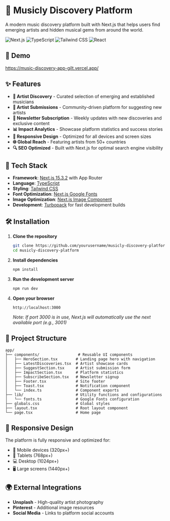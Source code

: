 # 🎵 Musicly Discovery Platform

A modern music discovery platform built with Next.js that helps users find emerging artists and hidden musical gems from around the world.

![Next.js](https://img.shields.io/badge/Next.js-15.3.2-black?style=flat-square&logo=next.js)
![TypeScript](https://img.shields.io/badge/TypeScript-5.0-blue?style=flat-square&logo=typescript)
![Tailwind CSS](https://img.shields.io/badge/Tailwind_CSS-3.0-38B2AC?style=flat-square&logo=tailwind-css)
![React](https://img.shields.io/badge/React-18.0-61DAFB?style=flat-square&logo=react)

## 👀 Demo

https://music-discovery-app-gilt.vercel.app/

## ✨ Features

- **🎯 Artist Discovery** - Curated selection of emerging and established musicians
- **📝 Artist Submissions** - Community-driven platform for suggesting new artists
- **📧 Newsletter Subscription** - Weekly updates with new discoveries and exclusive content
- **📊 Impact Analytics** - Showcase platform statistics and success stories
- **📱 Responsive Design** - Optimized for all devices and screen sizes
- **🌐 Global Reach** - Featuring artists from 50+ countries
- **🔍 SEO Optimized** - Built with Next.js for optimal search engine visibility

## 🚀 Tech Stack

- **Framework**: [Next.js 15.3.2](https://nextjs.org/) with App Router
- **Language**: [TypeScript](https://www.typescriptlang.org/)
- **Styling**: [Tailwind CSS](https://tailwindcss.com/)
- **Font Optimization**: [Next.js Google Fonts](https://nextjs.org/docs/pages/building-your-application/optimizing/fonts)
- **Image Optimization**: [Next.js Image Component](https://nextjs.org/docs/pages/api-reference/components/image)
- **Development**: [Turbopack](https://turbo.build/pack) for fast development builds

## 🛠️ Installation

1. **Clone the repository**

   ```bash
   git clone https://github.com/yourusername/musicly-discovery-platform.git
   cd musicly-discovery-platform
   ```

2. **Install dependencies**

   ```bash
   npm install
   ```

3. **Run the development server**

   ```bash
   npm run dev
   ```

4. **Open your browser**
   ```
   http://localhost:3000
   ```
   _Note: If port 3000 is in use, Next.js will automatically use the next available port (e.g., 3001)_

## 📁 Project Structure

```
app/
├── components/                 # Reusable UI components
│   ├── HeroSection.tsx        # Landing page hero with navigation
│   ├── LatestDiscoveries.tsx  # Artist showcase cards
│   ├── SuggestSection.tsx     # Artist submission form
│   ├── ImpactSection.tsx      # Platform statistics
│   ├── SubscribeSection.tsx   # Newsletter signup
│   ├── Footer.tsx             # Site footer
│   ├── Toast.tsx              # Notification component
│   └── index.ts               # Component exports
├── lib/                       # Utility functions and configurations
│   └── fonts.ts               # Google Fonts configuration
├── globals.css                # Global styles
├── layout.tsx                 # Root layout component
└── page.tsx                   # Home page
```


## 📱 Responsive Design

The platform is fully responsive and optimized for:

- 📱 Mobile devices (320px+)
- 📱 Tablets (768px+)
- 💻 Desktop (1024px+)
- 🖥️ Large screens (1440px+)

## 🌍 External Integrations

- **Unsplash** - High-quality artist photography
- **Pinterest** - Additional image resources
- **Social Media** - Links to platform social accounts



